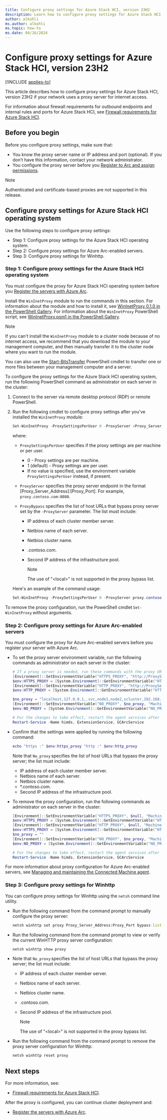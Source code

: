 ```yaml
---
title: Configure proxy settings for Azure Stack HCI, version 23H2
description: Learn how to configure proxy settings for Azure Stack HCI, version 23H2.
author: alkohli
ms.author: alkohli
ms.topic: how-to
ms.date: 04/16/2024
---
```


# Configure proxy settings for Azure Stack HCI, version 23H2

[!INCLUDE [applies-to](../../includes/hci-applies-to-23h2.md)]

This article describes how to configure proxy settings for Azure Stack HCI, version 23H2 if your network uses a proxy server for internet access.

For information about firewall requirements for outbound endpoints and internal rules and ports for Azure Stack HCI, see [Firewall requirements for Azure Stack HCI](../concepts/firewall-requirements.md).

## Before you begin

Before you configure proxy settings, make sure that:

- You know the proxy server name or IP address and port (optional). If you don’t have this information, contact your network administrator.
- You configure the proxy server before you [Register to Arc and assign permissions](../deploy/deployment-arc-register-server-permissions.md).

> [!NOTE]
> Authenticated and certificate-based proxies are not supported in this release.

## Configure proxy settings for Azure Stack HCI operating system

Use the following steps to configure proxy settings:

- Step 1: Configure proxy settings for the Azure Stack HCI operating system.
- Step 2: Configure proxy settings for Azure Arc-enabled servers.
- Step 3: Configure proxy settings for Winhttp.

### Step 1: Configure proxy settings for the Azure Stack HCI operating system

You must configure the proxy for Azure Stack HCI operating system before you [Register the servers with Azure Arc](../deploy/deployment-arc-register-server-permissions.md).

Install the `WinInetProxy` module to run the commands in this section. For information about the module and how to install it, see [WinInetProxy 0.1.0 in the PowerShell Gallery](https://www.powershellgallery.com/packages/WinInetProxy/0.1.0). For information about the `WinInetProxy` PowerShell script, see [WinInetProxy.psm1 in the PowerShell Gallery](https://www.powershellgallery.com/packages/WinInetProxy/0.1.0/Content/WinInetProxy.psm1).

> [!NOTE]
> If you can't install the `WinInetProxy` module to a cluster node because of no internet access, we recommend that you download the module to your management computer, and then manually transfer it to the cluster node where you want to run the module.
>
> You can also use the [Start-BitsTransfer](/powershell/module/bitstransfer/start-bitstransfer) PowerShell cmdlet to transfer one or more files between your management computer and a server.

To configure the proxy settings for the Azure Stack HCI operating system, run the following PowerShell command as administrator on each server in the cluster:

1. Connect to the server via remote desktop protocol (RDP) or remote PowerShell.

1. Run the following cmdlet to configure proxy settings after you've installed the `WinInetProxy` module:

    ```powershell
    Set-WinInetProxy -ProxySettingsPerUser 0 -ProxyServer <Proxy_Server_Address:Proxy_Port> -ProxyBypass <URLs to bypass>
    ```

    where:

    - `ProxySettingsPerUser` specifies if the proxy settings are per machine or per user.

        - 0 - Proxy settings are per machine.
        - 1 (default) - Proxy settings are per user.
        - If no value is specified, use the environment variable `ProxySettingsPerUser` instead, if present.

    - `ProxyServer` specifies the proxy server endpoint in the format [Proxy_Server_Address]:[Proxy_Port]. For example, `proxy.contoso.com:8080`.

    - `ProxyBypass` specifies the list of host URLs that bypass proxy server set by the `-ProxyServer` parameter. The list must include:

        - IP address of each cluster member server.
        - Netbios name of each server.
        - Netbios cluster name.
        - .contoso.com.
        - Second IP address of the infrastructure pool.

          > [!NOTE]
          > The use of "\<local\>" is not supported in the proxy bypass list.

    Here's an example of the command usage:

    ```powershell
    Set-WinInetProxy -ProxySettingsPerUser 0 -ProxyServer proxy.contoso.com:8080 -ProxyBypass "localhost,127.0.0.1,svc,node1,node2,s-cluster,192.168.0.2,192.168.0.3,.contoso.com,192.168.0.10"
    ```

To remove the proxy configuration, run the PowerShell cmdlet `Set-WinInetProxy` without arguments.

### Step 2: Configure proxy settings for Azure Arc-enabled servers

You must configure the proxy for Azure Arc-enabled servers before you register your server with Azure Arc. 

- To set the proxy server environment variable, run the following commands as administrator on each server in the cluster:

    ```powershell
    # If a proxy server is needed, run these commands with the proxy URL and port.
    [Environment]::SetEnvironmentVariable("HTTPS_PROXY", "http://ProxyServerFQDN:port", "Machine")
    $env:HTTPS_PROXY = [System.Environment]::GetEnvironmentVariable("HTTPS_PROXY", "Machine")
    [Environment]::SetEnvironmentVariable("HTTP_PROXY", "http://ProxyServerFQDN:port", "Machine")
    $env:HTTP_PROXY = [System.Environment]::GetEnvironmentVariable("HTTP_PROXY", "Machine")

    $no_proxy = "localhost,127.0.0.1,.svc,node1,node2,scluster,192.168.0.2,192.168.0.3,*.contoso.com,192.168.0.10" 
    [Environment]::SetEnvironmentVariable("NO_PROXY", $no_proxy, "Machine")
    $env:NO_PROXY = [System.Environment]::GetEnvironmentVariable("NO_PROXY", "Machine")
    
    # For the changes to take effect, restart the agent services after the proxy environment variable is set.  This is only required if the agent is already installed
    Restart-Service -Name himds, ExtensionService, GCArcService
    ```

- Confirm that the settings were applied by running the following command:

    ```powershell
    echo "https :" $env:https_proxy "http :" $env:http_proxy
    ```

    Note that `No_proxy` specifies the list of host URLs that bypass the proxy server; the list must include:
    
    - IP address of each cluster member server.
    - Netbios name of each server.
    - Netbios cluster name.
    - *.contoso.com.
    - Second IP address of the infrastructure pool.

- To remove the proxy configuration, run the following commands as administrator on each server in the cluster:

    ```powershell
    [Environment]::SetEnvironmentVariable("HTTPS_PROXY", $null, "Machine") 
    $env:HTTPS_PROXY = [System.Environment]::GetEnvironmentVariable("HTTPS_PROXY", "Machine")
    [Environment]::SetEnvironmentVariable("HTTP_PROXY", $null, "Machine")  
    $env:HTTPS_PROXY = [System.Environment]::GetEnvironmentVariable("HTTP_PROXY", "Machine") 
    $no_proxy = "" 
    [Environment]::SetEnvironmentVariable("NO_PROXY", $no_proxy, "Machine") 
    $env:NO_PROXY = [System.Environment]::GetEnvironmentVariable("NO_PROXY", "Machine")
    
    # For the changes to take effect, restart the agent services after the proxy environment variable is removed. 
    Restart-Service -Name himds, ExtensionService, GCArcService
    ```

For more information about proxy configuration for Azure Arc-enabled servers, see [Managing and maintaining the Connected Machine agent](/azure/azure-arc/servers/manage-agent?tabs=windows#update-or-remove-proxy-settings).

### Step 3: Configure proxy settings for Winhttp

You can configure proxy settings for Winhttp using the `netsh` command line utility.

- Run the following command from the command prompt to manually configure the proxy server:

    ```cmd
    netsh winhttp set proxy Proxy_Server_Address:Proxy_Port bypass-list="localhost;127.0.0.1;.svc;node1;node2;scluster;192.168.0.2;192.168.0.3;.contoso.com;192.168.0.10"
    ```

- Run the following command from the command prompt to view or verify the current WinHTTP proxy server configuration:

    ```cmd
    netsh winhttp show proxy
    ```

- Note that `No_proxy` specifies the list of host URLs that bypass the proxy server; the list must include:

  - IP address of each cluster member server.
  - Netbios name of each server.
  - Netbios cluster name.
  - .contoso.com. 
  - Second IP address of the infrastructure pool.

    > [!NOTE]
    > The use of "\<local\>" is not supported in the proxy bypass list.
    
- Run the following command from the command prompt to remove the proxy server configuration for Winhttp:

    ```cmd
    netsh winhttp reset proxy
    ```

## Next steps

For more information, see:

- [Firewall requirements for Azure Stack HCI](../concepts/firewall-requirements.md).

After the proxy is configured, you can continue cluster deployment and:

- [Register the servers with Azure Arc](../deploy/deployment-arc-register-server-permissions.md).
